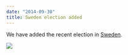 ```yaml
---
date: "2014-09-30"
title: Sweden election added
---
```


We have added the recent election in [Sweden](http://dev.parlgov.org/data/swe/election-parliament/2014-09-14/).

![](/images/parliament-germany.jpg)
